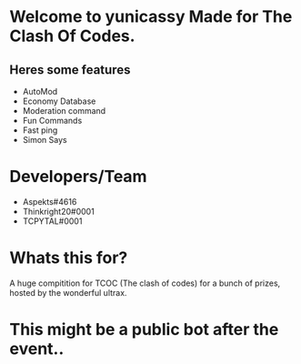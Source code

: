 # Welcome to yunicassy Made for The Clash Of Codes.

## Heres some features
* AutoMod
* Economy Database
* Moderation command
* Fun Commands
* Fast ping
* Simon Says

# Developers/Team

* Aspekts#4616
* Thinkright20#0001
* TCPYTAL#0001

# Whats this for?

A huge compitition for TCOC (The clash of codes) for a bunch of prizes, hosted by the wonderful ultrax.

# This might be a public bot after the event..